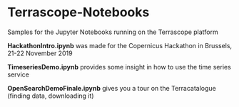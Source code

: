 # Terrascope-Notebooks
Samples for the Jupyter Notebooks running on the Terrascope platform

<b>HackathonIntro.ipynb</b> was made for the Copernicus Hackathon in Brussels, 21-22 November 2019

<b>TimeseriesDemo.ipynb</b> provides some insight in how to use the time series service

<b>OpenSearchDemoFinale.ipynb</b> gives you a tour on the Terracatalogue (finding data, downloading it)


